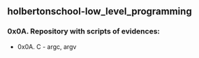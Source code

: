 ## holbertonschool-low_level_programming

### 0x0A. Repository with scripts of evidences:

- 0x0A. C - argc, argv